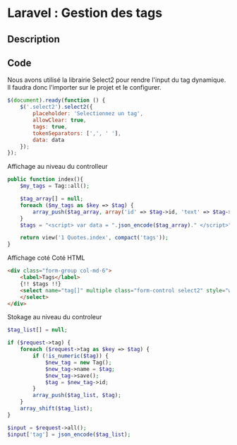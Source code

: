 # Laravel : Gestion des tags

## Description

## Code

Nous avons utilisé la librairie Select2 pour rendre l'input du tag dynamique. Il faudra donc l'importer sur le projet et le configurer.

```js
$(document).ready(function () {
    $('.select2').select2({
        placeholder: 'Selectionnez un tag',
        allowClear: true,
        tags: true,
        tokenSeparators: [',', ' '],
        data: data
    });
});
```

Affichage au niveau du controlleur 

```php
public function index(){
    $my_tags = Tag::all();

    $tag_array[] = null;
    foreach ($my_tags as $key => $tag) {
        array_push($tag_array, array('id' => $tag->id, 'text' => $tag->name));
    }
    $tags = "<script> var data = ".json_encode($tag_array)." </script>";

    return view('1 Quotes.index', compact('tags'));
}
```


Affichage coté Coté HTML

```html
<div class="form-group col-md-6">
    <label>Tags</label>
    {!! $tags !!}
    <select name="tag[]" multiple class="form-control select2" style="width: 100%">
    </select>
</div>
```

Stokage au niveau du controleur 

```php
$tag_list[] = null;

if ($request->tag) {
    foreach ($request->tag as $key => $tag) {
        if (!is_numeric($tag)) {
            $new_tag = new Tag();
            $new_tag->name = $tag;
            $new_tag->save();
            $tag = $new_tag->id;
        }
        array_push($tag_list, $tag);
    }
    array_shift($tag_list);
}

$input = $request->all();
$input['tag'] = json_encode($tag_list);
```

